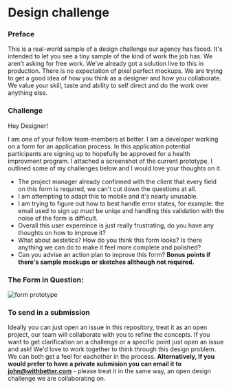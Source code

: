 # Design challenge

### Preface
This is a real-world sample of a design challenge our agency has faced. It's intended to let you see a tiny sample of the kind of work the job has. We aren’t asking for free work. We’ve already got a solution live to this in production. There is no expectation of pixel perfect mockups. We are trying to get a good idea of how you think as a designer and how you collaborate. We value your skill, taste and ability to self direct and do the work over anything else.

### Challenge

Hey Designer! 

I am one of your fellow team-members at better. I am a developer working on a form for an application process. In this application potential participants are signing up to hopefully be approved for a health improvment program. I attached a screenshot of the current prototype, I outlined some of my challenges below and I would love your thoughts on it. 

- The project manager already confirmed with the client that every field on this form is required, we can't cut down the questions at all.
- I am attempting to adapt this to mobile and it's nearly unusable. 
- I am trying to figure out how to best handle error states, for example: the email used to sign up must be uniqe and handling this validation with the noise of the form is difficult. 
- Overall this user expereince is just really frustrating, do you have any thoughts on how to improve it? 
- What about aestetics? How do you think this form looks? Is there anything we can do to make it feel more complete and polished? 
- Can you advise an action plan to improve this form? **Bonus points if there's sample mockups or sketches allthough not required.**

### The Form in Question: 

![form prototype](https://cl.ly/465ef47714b0/designchallenge.jpg)


### To send in a submission

Ideally you can just open an issue in this repository, treat it as an open project, our team will collaborate with you to refine the concepts. If you want to get clarification on a challenge or a specific point just open an issue and ask! We'd love to work together to think through this design problem. We can both get a feel for eachother in the process. **Alternatively, If you would prefer to have a private submision you can email it to john@withbetter.com** - please treat it in the same way, an open design challenge we are collaborating on. 



